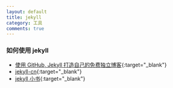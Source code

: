 ```yaml
---
layout: default
title: jekyll
category: 工具
comments: true
---
```


### 如何使用 jekyll
* [使用 GitHub, Jekyll 打造自己的免费独立博客](http://blog.csdn.net/on_1y/article/details/19259435){:target="_blank"}
* [jekyll-cn](http://jekyllcn.com/){:target="_blank"}
* [jekyll 小书](http://www.ituring.com.cn/book/1833){:target="_blank"}